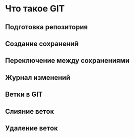 # Что такое GIT

## Подготовка репозитория

## Создание сохранений

## Переключение между сохранениями

## Журнал изменений

## Ветки в GIT

## Слияние веток 

## Удаление веток

